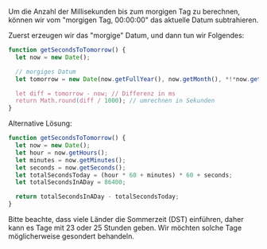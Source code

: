 Um die Anzahl der Millisekunden bis zum morgigen Tag zu berechnen, können wir vom "morgigen Tag, 00:00:00" das aktuelle Datum subtrahieren.

Zuerst erzeugen wir das "morgige" Datum, und dann tun wir Folgendes:

```js run
function getSecondsToTomorrow() {
  let now = new Date();

  // morgiges Datum
  let tomorrow = new Date(now.getFullYear(), now.getMonth(), *!*now.getDate()+1*/!*);

  let diff = tomorrow - now; // Differenz in ms
  return Math.round(diff / 1000); // umrechnen in Sekunden
}
```

Alternative Lösung:

```js run
function getSecondsToTomorrow() {
  let now = new Date();
  let hour = now.getHours();
  let minutes = now.getMinutes();
  let seconds = now.getSeconds();
  let totalSecondsToday = (hour * 60 + minutes) * 60 + seconds;
  let totalSecondsInADay = 86400;

  return totalSecondsInADay - totalSecondsToday;
}
```

Bitte beachte, dass viele Länder die Sommerzeit (DST) einführen, daher kann es Tage mit 23 oder 25 Stunden geben. Wir möchten solche Tage möglicherweise gesondert behandeln.
